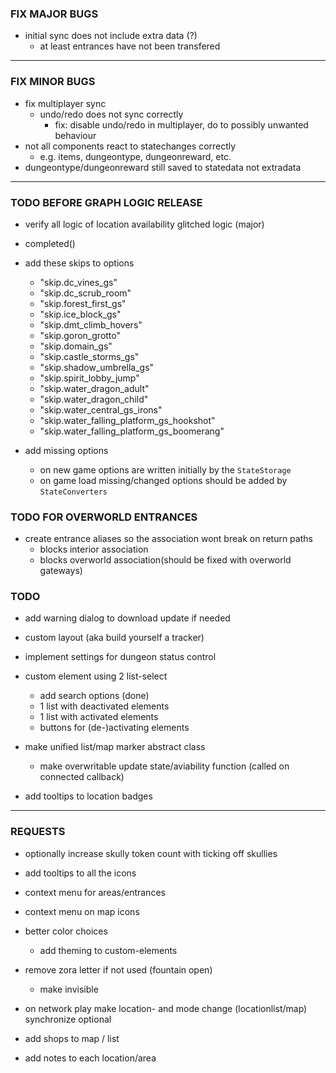 
### FIX MAJOR BUGS

- initial sync does not include extra data (?)
    - at least entrances have not been transfered

---

### FIX MINOR BUGS

- fix multiplayer sync
    - undo/redo does not sync correctly
        - fix: disable undo/redo in multiplayer, do to possibly unwanted behaviour
- not all components react to statechanges correctly
    - e.g. items, dungeontype, dungeonreward, etc.
- dungeontype/dungeonreward still saved to statedata not extradata

---

### TODO BEFORE GRAPH LOGIC RELEASE

- verify all logic of location availability glitched logic (major)
- completed()

- add these skips to options
    - "skip.dc_vines_gs"
    - "skip.dc_scrub_room"
    - "skip.forest_first_gs"
    - "skip.ice_block_gs"
    - "skip.dmt_climb_hovers"
    - "skip.goron_grotto"
    - "skip.domain_gs"
    - "skip.castle_storms_gs"
    - "skip.shadow_umbrella_gs"
    - "skip.spirit_lobby_jump"
    - "skip.water_dragon_adult"
    - "skip.water_dragon_child"
    - "skip.water_central_gs_irons"
    - "skip.water_falling_platform_gs_hookshot"
    - "skip.water_falling_platform_gs_boomerang"

- add missing options
    - on new game options are written initially by the `StateStorage`
    - on game load missing/changed options should be added by `StateConverters`

### TODO FOR OVERWORLD ENTRANCES

- create entrance aliases so the association wont break on return paths
    - blocks interior association
    - blocks overworld association(should be fixed with overworld gateways)
    

### TODO

- add warning dialog to download update if needed

- custom layout (aka build yourself a tracker)

- implement settings for dungeon status control

- custom element using 2 list-select
    - add search options (done)
    - 1 list with deactivated elements
    - 1 list with activated elements
    - buttons for (de-)activating elements

- make unified list/map marker abstract class
    - make overwritable update state/aviability function (called on connected callback)
    
- add tooltips to location badges

---

### REQUESTS

- optionally increase skully token count with ticking off skullies

- add tooltips to all the icons
- context menu for areas/entrances
- context menu on map icons

- better color choices
    - add theming to custom-elements

- remove zora letter if not used (fountain open)
    - make invisible

- on network play make location- and mode change (locationlist/map) synchronize optional

- add shops to map / list

- add notes to each location/area